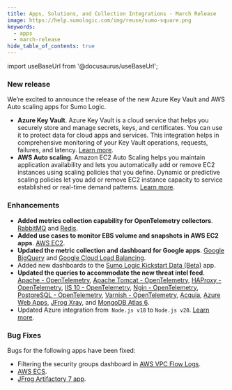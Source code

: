 ```yaml
---
title: Apps, Solutions, and Collection Integrations - March Release 
image: https://help.sumologic.com/img/reuse/sumo-square.png
keywords:
  - apps
  - march-release
hide_table_of_contents: true    
---
```


import useBaseUrl from '@docusaurus/useBaseUrl';

### New release

We’re excited to announce the release of the new Azure Key Vault and AWS Auto scaling apps for Sumo Logic.

- **Azure Key Vault**. Azure Key Vault is a cloud service that helps you securely store and manage secrets, keys, and certificates. You can use it to protect data for cloud apps and services. This integration helps in comprehensive monitoring of your Key Vault operations, requests, failures, and latency. [Learn more](/docs/integrations/microsoft-azure/azure-key-vault/).
- **AWS Auto scaling**. Amazon EC2 Auto Scaling helps you maintain application availability and lets you automatically add or remove EC2 instances using scaling policies that you define. Dynamic or predictive scaling policies let you add or remove EC2 instance capacity to service established or real-time demand patterns. [Learn more](/docs/integrations/amazon-aws/amazon-ec2-auto-scaling/).

### Enhancements

- **Added metrics collection capability for OpenTelemetry collectors**. [RabbitMQ](/docs/send-data/opentelemetry-collector/remote-management/source-templates/rabbitmq/#for-metrics-collection) and [Redis](/docs/send-data/opentelemetry-collector/remote-management/source-templates/redis/#for-metrics-collection).
- **Added use cases to monitor EBS volume and snapshots in AWS EC2 apps**. [AWS EC2](/docs/integrations/amazon-aws/ec2-cloudwatch-metrics/#events).
- **Updated the metric collection and dashboard for Google apps**. [Google BigQuery](/docs/integrations/google/bigquery/) and [Google Cloud Load Balancing](/docs/integrations/google/cloud-load-balancing/).
- Added new dashboards to the [Sumo Logic Kickstart Data (Beta)](/docs/integrations/sumo-apps/kickstart-data/) app.
- **Updated the queries to accommodate the new threat intel feed**. [Apache - OpenTelemetry](/docs/integrations/web-servers/opentelemetry/apache-opentelemetry/), [Apache Tomcat - OpenTelemetry](/docs/integrations/web-servers/opentelemetry/apache-tomcat-opentelemetry/), [HAProxy - OpenTelemetry](/docs/integrations/web-servers/opentelemetry/haproxy-opentelemetry/), [IIS 10 - OpenTelemetry](/docs/integrations/web-servers/opentelemetry/iis-10-opentelemetry/), [Ngin - OpenTelemetry](/docs/integrations/web-servers/opentelemetry/nginx-opentelemetry/), [PostgreSQL - OpenTelemetry](/docs/integrations/databases/opentelemetry/postgresql-opentelemetry/), [Varnish - OpenTelemetry](/docs/integrations/web-servers/opentelemetry/varnish-opentelemetry/), [Acquia](/docs/integrations/saas-cloud/acquia/), [Azure Web Apps](/docs/integrations/microsoft-azure/web-apps/), [JFrog Xray](/docs/integrations/app-development/jfrog-xray/), and [MongoDB Atlas 6](/docs/integrations/databases/mongodb-atlas/).
- Updated Azure integration from` Node.js v18` to `Node.js v20`. [Learn more](https://github.com/SumoLogic/sumologic-azure-function/releases/tag/v4.1.6).

### Bug Fixes

Bugs for the following apps have been fixed:
- Filtering the security groups dashboard in [AWS VPC Flow Logs](/docs/integrations/amazon-aws/vpc-flow-logs/#security-groups).
- [AWS ECS](/docs/integrations/amazon-aws/elastic-container-service/).
- [JFrog Artifactory 7 app](/docs/integrations/app-development/jfrog-artifactory/).
